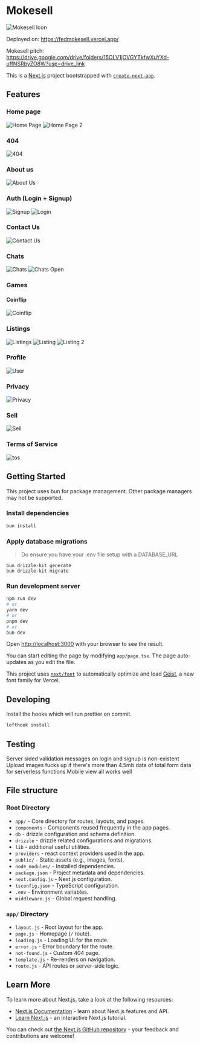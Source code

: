 # Mokesell
![Mokesell Icon](public/mokesell.png)

Deployed on: https://fedmokesell.vercel.app/

Mokesell pitch: https://drive.google.com/drive/folders/15OLV1jOVGYTkfwXuYXd-uffNSRbyZO8W?usp=drive_link

This is a [Next.js](https://nextjs.org) project bootstrapped with [`create-next-app`](https://nextjs.org/docs/app/api-reference/cli/create-next-app).

## Features
### Home page
![Home Page](screenshots/Screenshot%202025-02-09%20222514.png)
![Home Page 2](screenshots/Screenshot%202025-02-09%20222702.png)

### 404
![404](screenshots/Screenshot%202025-02-09%20223043.png)

### About us
![About Us](screenshots/Screenshot%202025-02-09%20224238.png)

### Auth (Login + Signup)
![Signup](screenshots/Screenshot%202025-02-09%20222813.png)
![Login](screenshots/Screenshot%202025-02-09%20222950.png)

### Contact Us
![Contact Us](screenshots/Screenshot%202025-02-09%20224436.png)

### Chats
![Chats](screenshots/Screenshot%202025-02-09%20223718.png)
![Chats Open](screenshots/Screenshot%202025-02-09%20223641.png)

### Games
#### Coinflip
![Coinflip](screenshots/Screenshot%202025-02-09%20223848.png)

### Listings
![Listings](screenshots/Screenshot%202025-02-09%20223328.png)
![Listing](screenshots/Screenshot%202025-02-09%20223409.png)
![Listing 2](screenshots/Screenshot%202025-02-09%20223424.png)

### Profile
![User](screenshots/Screenshot%202025-02-09%20223938.png)

### Privacy
![Privacy](screenshots/Screenshot%202025-02-09%20224705.png)

### Sell
![Sell](screenshots/Screenshot%202025-02-09%20224629.png)

### Terms of Service
![tos](screenshots/Screenshot%202025-02-09%20224756.png)

## Getting Started
This project uses bun for package management. Other package managers may not be supported.

### Install dependencies
```bash
bun install
```

### Apply database migrations
> Do ensure you have your .env file setup with a DATABASE_URL
```shell
bun drizzle-kit generate
bun drizzle-kit migrate
```

### Run development server
```bash
npm run dev
# or
yarn dev
# or
pnpm dev
# or
bun dev
```

Open [http://localhost:3000](http://localhost:3000) with your browser to see the result.

You can start editing the page by modifying `app/page.tsx`. The page auto-updates as you edit the file.

This project uses [`next/font`](https://nextjs.org/docs/app/building-your-application/optimizing/fonts) to automatically optimize and load [Geist](https://vercel.com/font), a new font family for Vercel.


## Developing
Install the hooks which will run prettier on commit.
```bash
lefthook install
```

## Testing
Server sided validation messages on login and signup is non-existent
Upload images fucks up if there's more than 4.5mb data of total form data for serverless functions
Mobile view all works well

## File structure
### Root Directory
- `app/` - Core directory for routes, layouts, and pages.
- `components` - Components reused frequently in the app pages.
- `db` - drizzle configuration and schema definition.
- `drizzle` - drizzle related configurations and migrations.
- `lib` - additional useful utilities.
- `providers` - react context providers used in the app.
- `public/` - Static assets (e.g., images, fonts).
- `node_modules/` - Installed dependencies.
- `package.json` - Project metadata and dependencies.
- `next.config.js` - Next.js configuration.
- `tsconfig.json` - TypeScript configuration.
- `.env` - Environment variables.
- `middleware.js` - Global request handling.

### `app/` Directory
- `layout.js` - Root layout for the app.
- `page.js` - Homepage (`/` route).
- `loading.js` - Loading UI for the route.
- `error.js` - Error boundary for the route.
- `not-found.js` - Custom 404 page.
- `template.js` - Re-renders on navigation.
- `route.js` - API routes or server-side logic.

## Learn More

To learn more about Next.js, take a look at the following resources:

- [Next.js Documentation](https://nextjs.org/docs) - learn about Next.js features and API.
- [Learn Next.js](https://nextjs.org/learn) - an interactive Next.js tutorial.

You can check out [the Next.js GitHub repository](https://github.com/vercel/next.js) - your feedback and contributions are welcome!
